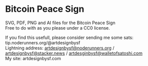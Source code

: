 # Bitcoin Peace Sign
SVG, PDF, PNG and AI files for the Bitcoin Peace Sign <br>
Free to do with as you please under a CC0 license. <br>

If you find this usefull, please consider sending me some sats: tip.noderunners.org/@artdesignbysf <br>
Lightning address: artdesignbysf@noderunners.org / artdesignbysf@stacker.news / artdesginbysf@walletofsatoshi.com <br>
My site: artdesignbysf.com 
